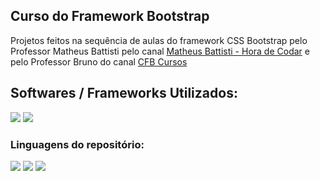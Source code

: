 ## Curso do Framework Bootstrap

  <p align="left">
    Projetos feitos na sequência de aulas do framework CSS Bootstrap pelo Professor Matheus Battisti pelo canal 
   <a href="https://www.youtube.com/@MatheusBattisti">Matheus Battisti - Hora de Codar</a> e pelo Professor Bruno do canal 
   <a href="https://www.youtube.com/@cfbcursos">CFB Cursos</a>
   <!--, pelo professor xxxxxx -->
  </p>
</div>

<h2 align="left">
  Softwares / Frameworks Utilizados:
</h2>

<img src="https://img.shields.io/badge/Bootstrap-563D7C?style=for-the-badge&logo=bootstrap&logoColor=white"><!-- -->
<img src="https://img.shields.io/badge/Visual_Studio_Code-0078D4?style=for-the-badge&logo=visual%20studio%20code&logoColor=white">

### Linguagens do repositório:

<img src="https://img.shields.io/badge/HTML5-239120?style=for-the-badge&logo=html5&logoColor=white"><!-- -->
<img src="https://img.shields.io/badge/CSS3-1572B6?style=for-the-badge&logo=css3&logoColor=white"><!-- -->
<img src="https://img.shields.io/badge/JavaScript-F1E05A?style=for-the-badge">
